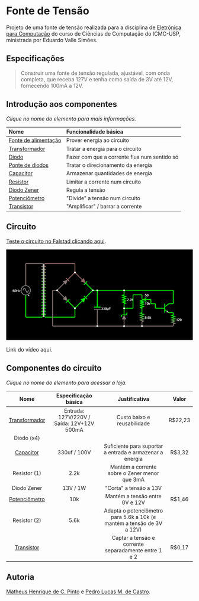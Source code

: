 # Fonte de Tensão

Projeto de uma fonte de tensão realizada para a disciplina de [Eletrônica para Computação](https://uspdigital.usp.br/jupiterweb/obterDisciplina?sgldis=SSC0180&codcur=55041&codhab=0) do curso de Ciências de Computação do ICMC-USP, ministrada por Eduardo Valle Simões.

## Especificações

> Construir uma fonte de tensão regulada, ajustável, com onda completa, que receba 127V e tenha como saída de 3V até 12V, fornecendo 100mA a 12V.

## Introdução aos componentes

*Clique no nome do elemento para mais informações.*

Nome                 | Funcionalidade básica
:--------------------|:--------------------------
[Fonte de alimentação](https://pt.wikipedia.org/wiki/Fonte_de_alimenta%C3%A7%C3%A3o) | Prover energia ao circuito
[Transformador](https://pt.wikipedia.org/wiki/Transformador) | Tratar a energia para o circuito
[Diodo](https://pt.wikipedia.org/wiki/Diodo_semicondutor) | Fazer com que a corrente flua num sentido só
[Ponte de diodos](https://pt.wikipedia.org/wiki/Retificador_de_onda_completa#Retificador_em_ponte) | Tratar o direcionamento da energia
[Capacitor](https://pt.wikipedia.org/wiki/Capacitor) | Armazenar quantidades de energia
[Resistor](https://pt.wikipedia.org/wiki/Resistor) | Limitar a corrente num circuito
[Diodo Zener](https://pt.wikipedia.org/wiki/Diodo_Zener) | Regula a tensão
[Potenciômetro](https://pt.wikipedia.org/wiki/Potenci%C3%B4metro) | "Divide" a tensão num circuito
[Transistor](https://pt.wikipedia.org/wiki/Trans%C3%ADstor) | "Amplificar" / barrar a corrente

## Circuito

[Teste o circuito no Falstad clicando aqui](http://tinyurl.com/y7pqhdzm).

<div align="center">
<p float="left">
  <img src="/image_agora_vai.png" width="900" />
</p>
</div>

Link do vídeo aqui.

## Componentes do circuito

*Clique no nome do elemento para acessar a loja.*

Nome | Especificação básica | Justificativa | Valor
:----:|:-------------------:|:-------------:|:------:
[Transformador](https://www.baudaeletronica.com.br/transformador-trafo-12v-12v-500ma-110-220vac.html) | Entrada: 127V/220V / Saída: 12V+12V 500mA | Custo baixo e reusabilidade| R$22,23
Diodo (x4) |  |  |  
[Capacitor](https://www.baudaeletronica.com.br/capacitor-eletrolitico-330uf-100v.html) | 330uf / 100V | Suficiente para suportar a entrada e armazenar a energia | R$3,32
Resistor (1) | 2.2k | Mantém a corrente sobre o Zener menor que 3mA |  
Diodo Zener | 13V / 1W | "Corta" a tensão a 13V | 
[Potenciômetro](https://www.baudaeletronica.com.br/potenciometro-linear-de-10k-10000.html) | 10k | Mantém a tensão entre 0V e 12V | R$1,46
Resistor (2) | 5.6k | Adapta o potenciômetro para 5.6k a 10k (e mantém a tensão de 3V a 12V) | 
[Transistor](https://www.baudaeletronica.com.br/transistor-npn-2n3904.html) | | Captar a tensão e corrente separadamente entre 1 e 2 | R$0,17

## Autoria

[Matheus Henrique de C. Pinto](https://github.com/cerqueiramatheus) e [Pedro Lucas M. de Castro](https://github.com/pedrolmcastro).

